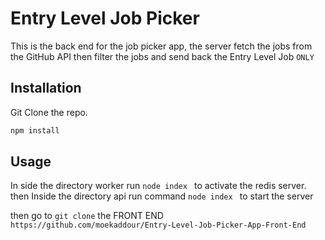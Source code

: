# Entry Level Job Picker

This is the back end for the job picker app, the server fetch the jobs from the GitHub API then filter the jobs and send back the Entry Level Job ``ONLY``

## Installation

Git Clone the repo.

```bash
npm install 
```

## Usage
In side the directory worker
run ```node index ``` to activate the redis server. then
Inside the directory api run command ```node index ``` to start the server

then go to ```git clone``` the FRONT END ```https://github.com/moekaddour/Entry-Level-Job-Picker-App-Front-End```
